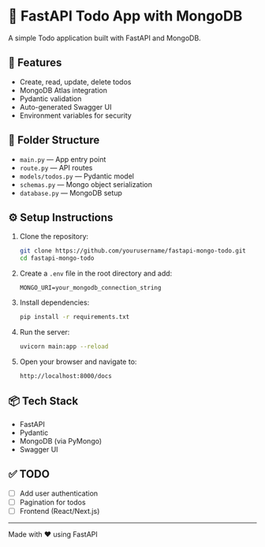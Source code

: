 # 📝 FastAPI Todo App with MongoDB

A simple Todo application built with FastAPI and MongoDB.

## 🚀 Features

- Create, read, update, delete todos
- MongoDB Atlas integration
- Pydantic validation
- Auto-generated Swagger UI
- Environment variables for security

## 📁 Folder Structure

- `main.py` — App entry point
- `route.py` — API routes
- `models/todos.py` — Pydantic model
- `schemas.py` — Mongo object serialization
- `database.py` — MongoDB setup

## ⚙️ Setup Instructions

1. Clone the repository:
   ```bash
   git clone https://github.com/yourusername/fastapi-mongo-todo.git
   cd fastapi-mongo-todo
   ```

2. Create a `.env` file in the root directory and add:
   ```env
   MONGO_URI=your_mongodb_connection_string
   ```

3. Install dependencies:
   ```bash
   pip install -r requirements.txt
   ```

4. Run the server:
   ```bash
   uvicorn main:app --reload
   ```

5. Open your browser and navigate to:
   ```
   http://localhost:8000/docs
   ```

## 📦 Tech Stack

- FastAPI
- Pydantic
- MongoDB (via PyMongo)
- Swagger UI

## ✅ TODO
- [ ] Add user authentication
- [ ] Pagination for todos
- [ ] Frontend (React/Next.js)

---

Made with ❤️ using FastAPI
